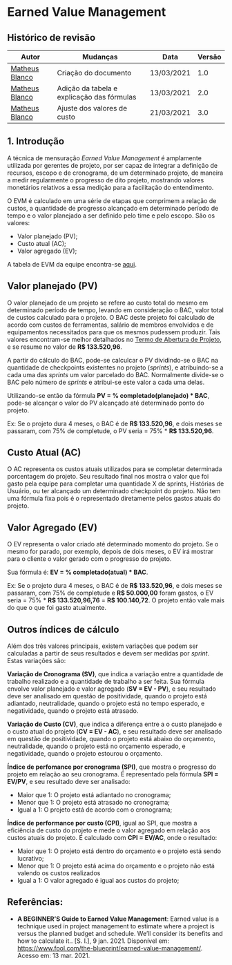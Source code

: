 # Earned Value Management

## Histórico de revisão

| Autor                                              | Mudanças                                   | Data       | Versão |
| -------------------------------------------------- | ------------------------------------------ | ---------- | ------ |
| [Matheus Blanco](https://github.com/MatheusBlanco) | Criação do documento                       | 13/03/2021 | 1.0    |
| [Matheus Blanco](https://github.com/MatheusBlanco) | Adição da tabela e explicação das fórmulas | 13/03/2021 | 2.0    |
| [Matheus Blanco](https://github.com/MatheusBlanco) | Ajuste dos valores de custo                | 21/03/2021 | 3.0    |

## 1. Introdução

A técnica de mensuração _Earned Value Management_ é amplamente utilizada por gerentes de projeto, por ser capaz de integrar a definição de recursos, escopo e de cronograma, de um determinado projeto, de maneira a medir regularmente o progresso de dito projeto, mostrando valores monetários relativos a essa medição para a facilitação do entendimento.

O EVM é calculado em uma série de etapas que comprimem a relação de custos, a quantidade de progresso alcançado em determinado período de tempo e o valor planejado a ser definido pelo time e pelo escopo. São os valores:

- Valor planejado (PV);
- Custo atual (AC);
- Valor agregado (EV);

A tabela de EVM da equipe encontra-se [aqui](https://docs.google.com/spreadsheets/d/1dIPz4ku9tcfeAwUH-QSNfKg3fyFHK_nozA9CRUzxwNs/edit?usp=sharing).

## Valor planejado (PV)

O valor planejado de um projeto se refere ao custo total do mesmo em determinado período de tempo, levando em consideração o BAC, valor total de custos calculado para o projeto. O BAC deste projeto foi calculado de acordo com custos de ferramentas, salário de membros envolvidos e de equipamentos necessitados para que os mesmos pudessem produzir. Tais valores encontram-se melhor detalhados no [Termo de Abertura de Projeto](./tap.md), e se resume no valor de **R$ 133.520,96**.

A partir do cálculo do BAC, pode-se calculcar o PV dividindo-se o BAC na quantidade de checkpoints existentes no projeto (_sprints_), e atribuindo-se a cada uma das _sprints_ um valor parcelado do BAC. Normalmente divide-se o BAC pelo número de _sprints_ e atribui-se este valor a cada uma delas.

Utilizando-se então da fórmula **PV = % completado(planejado) \* BAC**, pode-se alcançar o valor do PV alcançado até determinado ponto do projeto.

Ex: Se o projeto dura 4 meses, o BAC é de **R$ 133.520,96**, e dois meses se passaram, com 75% de completude, o PV seria = 75% \* **R$ 133.520,96**.

## Custo Atual (AC)

O AC representa os custos atuais utilizados para se completar determinada porcentagem do projeto. Seu resultado final nos mostra o valor que foi gasto pela equipe para completar uma quantidade X de sprints, Histórias de Usuário, ou ter alcançado um determinado checkpoint do projeto. Não tem uma fórmula fixa pois é o representado diretamente pelos gastos atuais do projeto.

## Valor Agregado (EV)

O EV representa o valor criado até determinado momento do projeto. Se o mesmo for parado, por exemplo, depois de dois meses, o EV irá mostrar para o cliente o valor gerado com o progresso do projeto.

Sua fórmula é: **EV = % completado(atual) \* BAC**.

Ex: Se o projeto dura 4 meses, o BAC é de **R$ 133.520,96**, e dois meses se passaram, com 75% de completude e **R$ 50.000,00** foram gastos, o EV seria = 75% \* **R$ 133.520,96,76** = **R$ 100.140,72**. O projeto então vale mais do que o que foi gasto atualmente.

## Outros índices de cálculo

Além dos três valores principais, existem variações que podem ser calculadas a partir de seus resultados e devem ser medidas por _sprint_. Estas variações são:

**Variação de Cronograma (SV)**, que indica a variação entre a quantidade de trabalho realizado e a quantidade de trabalho a ser feita. Sua fórmula envolve valor planejado e valor agregado (**SV = EV - PV**), e seu resultado deve ser analisado em questão de positividade, quando o projeto está adiantado, neutralidade, quando o projeto está no tempo esperado, e negatividade, quando o projeto está atrasado.

**Variação de Custo (CV)**, que indica a diferença entre a o custo planejado e o custo atual do projeto (**CV = EV - AC**), e seu resultado deve ser analisado em questão de positividade, quando o projeto está abaixo do orçamento, neutralidade, quando o projeto está no orçamento esperado, e negatividade, quando o projeto estourou o orçamento.

**Índice de perfomance por cronograma (SPI)**, que mostra o progresso do projeto em relação ao seu cronograma. É representado pela fórmula **SPI = EV/PV**, e seu resultado deve ser analisado:

- Maior que 1: O projeto está adiantado no cronograma;
- Menor que 1: O projeto está atrasado no cronograma;
- Igual a 1: O projeto está de acordo com o cronograma;

**Índice de performance por custo (CPI)**, igual ao SPI, que mostra a eficiência de custo do projeto e mede o valor agregado em relação aos custos atuais do projeto. É calculado com **CPI = EV/AC**, onde o resultado:

- Maior que 1: O projeto está dentro do orçamento e o projeto está sendo lucrativo;
- Menor que 1: O projeto está acima do orçamento e o projeto não está valendo os custos realizados
- Igual a 1: O valor agregado é igual aos custos do projeto;

## Referências:

- **A BEGINNER’S Guide to Earned Value Management**: Earned value is a technique used in project management to estimate where a project is versus the planned budget and schedule. We’ll consider its benefits and how to calculate it.. [S. l.], 9 jan. 2021. Disponível em: https://www.fool.com/the-blueprint/earned-value-management/. Acesso em: 13 mar. 2021.
